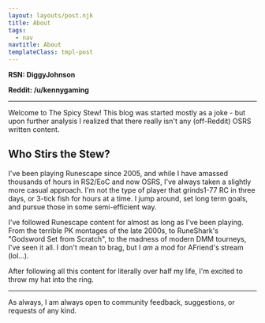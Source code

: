 ```yaml
---
layout: layouts/post.njk
title: About
tags:
  - nav
navtitle: About
templateClass: tmpl-post
---
```


**RSN: DiggyJohnson**

**Reddit: /u/kennygaming**

----

Welcome to The Spicy Stew! This blog was started mostly as a joke - but upon further analysis I realized that there really isn't any (off-Reddit) OSRS written content. 

## Who Stirs the Stew?

I've been playing Runescape since 2005, and while I have amassed thousands of hours in RS2/EoC and now OSRS, I've always taken a slightly more casual approach. I'm not the type of player that grinds1-77 RC in three days, or 3-tick fish for hours at a time. I jump around, set long term goals, and pursue those in some semi-efficient way.


I've followed Runescape content for almost as long as I've been playing. From the terrible PK montages of the late 2000s, to RuneShark's "Godsword Set from Scratch", to the madness of modern DMM tourneys, I've seen it all. I don't mean to brag, but I *am* a mod for AFriend's stream (lol...). 

After following all this content for literally over half my life, I'm excited to throw my hat into the ring. 

----

As always, I am always open to community feedback, suggestions, or requests of any kind.


